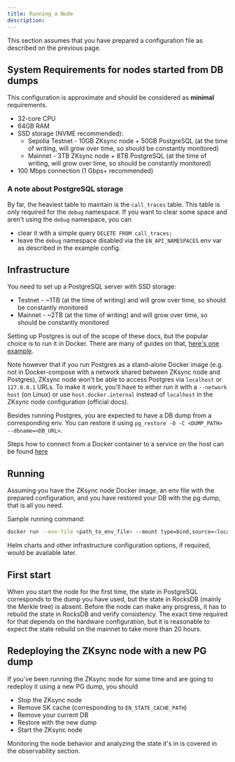 ```yaml
---
title: Running a Node
description:
---
```


This section assumes that you have prepared a configuration file as described on the previous page.

## System Requirements for nodes started from DB dumps

This configuration is approximate and should be considered as **minimal** requirements.

- 32-core CPU
- 64GB RAM
- SSD storage (NVME recommended):
  - Sepolia Testnet - 10GB ZKsync node + 50GB PostgreSQL (at the time of writing, will grow over time, so should be
    constantly monitored)
  - Mainnet - 3TB ZKsync node + 8TB PostgreSQL (at the time of writing, will grow over time, so should be constantly
    monitored)
- 100 Mbps connection (1 Gbps+ recommended)

### A note about PostgreSQL storage

By far, the heaviest table to maintain is the `call_traces` table. This table is only required for the `debug`
namespace. If you want to clear some space and aren't using the `debug` namespace, you can

- clear it with a simple query `DELETE FROM call_traces;`
- leave the `debug` namespace disabled via the `EN_API_NAMESPACES` env var as described in the
  example config.

## Infrastructure

You need to set up a PostgreSQL server with SSD storage:

- Testnet - ~1TB (at the time of writing) and will grow over time, so should be constantly monitored
- Mainnet - ~2TB (at the time of writing) and will grow over time, so should be constantly monitored

Setting up Postgres is out of the scope of these docs, but the popular choice is to run it in Docker. There are many of
guides on that, [here's one example](https://www.docker.com/blog/how-to-use-the-postgres-docker-official-image/).

Note however that if you run Postgres as a stand-alone Docker image (e.g. not in Docker-compose with a network shared
between ZKsync node and Postgres), ZKsync node won't be able to access Postgres via `localhost` or `127.0.0.1` URLs. To make it work,
you'll have to either run it with a `--network host` (on Linux) or use `host.docker.internal` instead of `localhost` in
the ZKsync node configuration (official docs).

Besides running Postgres, you are expected to have a DB dump from a corresponding env. You can restore it using
`pg_restore -O -C <DUMP_PATH> --dbname=<DB_URL>`.

Steps how to connect from a Docker container to a service on the host can be found [here](https://docs.docker.com/desktop/networking/#i-want-to-connect-from-a-container-to-a-service-on-the-host)

## Running

Assuming you have the ZKsync node Docker image, an env file with the prepared configuration, and you have restored your DB with
the pg dump, that is all you need.

Sample running command:

```sh
docker run --env-file <path_to_env_file> --mount type=bind,source=<local_rocksdb_data_path>,target=<configured_rocksdb_data_path> <image>
```

Helm charts and other infrastructure configuration options, if required, would be available later.

## First start

When you start the node for the first time, the state in PostgreSQL corresponds to the dump you have used, but the state
in RocksDB (mainly the Merkle tree) is absent. Before the node can make any progress, it has to rebuild the state in
RocksDB and verify consistency. The exact time required for that depends on the hardware configuration, but it is
reasonable to expect the state rebuild on the mainnet to take more than 20 hours.

## Redeploying the ZKsync node with a new PG dump

If you've been running the ZKsync node for some time and are going to redeploy it using a new PG dump, you should

- Stop the ZKsync node
- Remove SK cache (corresponding to `EN_STATE_CACHE_PATH`)
- Remove your current DB
- Restore with the new dump
- Start the ZKsync node

Monitoring the node behavior and analyzing the state it's in is covered in the observability section.

